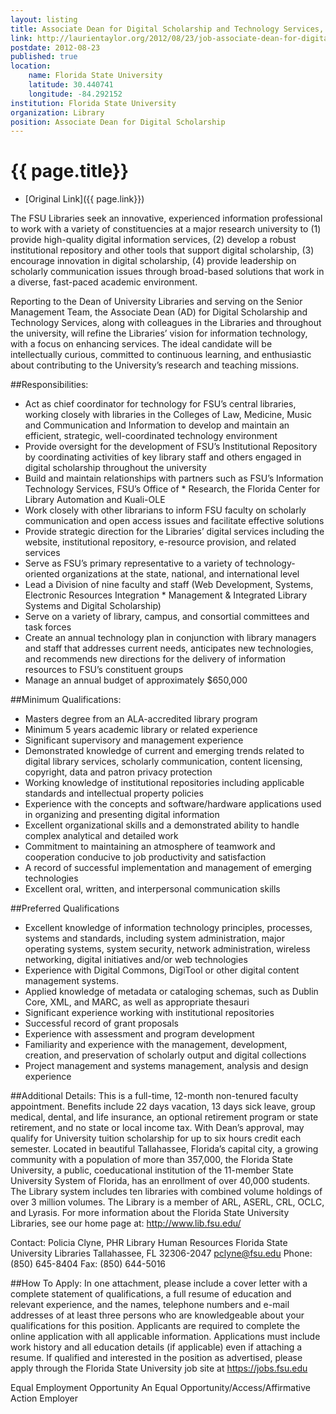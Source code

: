 ```yaml
---
layout: listing
title: Associate Dean for Digital Scholarship and Technology Services, Florida State University
link: http://laurientaylor.org/2012/08/23/job-associate-dean-for-digital-scholarship-and-technology-services-fsu-florida-state-university-in-tallahassee-fl/
postdate: 2012-08-23
published: true
location:
	name: Florida State University
	latitude: 30.440741
	longitude: -84.292152
institution: Florida State University
organization: Library
position: Associate Dean for Digital Scholarship 
---
```


# {{ page.title}}

* [Original Link]({{ page.link}})

The FSU Libraries seek an innovative, experienced information professional to work with a variety of constituencies at a major research university to (1) provide high-quality digital information services, (2) develop a robust institutional repository and other tools that support digital scholarship, (3) encourage innovation in digital scholarship, (4) provide leadership on scholarly communication issues through broad-based solutions that work in a diverse, fast-paced academic environment.

Reporting to the Dean of University Libraries and serving on the Senior Management Team, the Associate Dean (AD) for Digital Scholarship and Technology Services, along with colleagues in the Libraries and throughout the university, will refine the Libraries’ vision for information technology, with a focus on enhancing services. The ideal candidate will be intellectually curious, committed to continuous learning, and enthusiastic about contributing to the University’s  research and teaching missions.

##Responsibilities:
* Act as chief coordinator for technology for FSU’s central libraries, working closely with libraries in the Colleges of Law, Medicine, Music and Communication and Information to develop and maintain an efficient, strategic, well-coordinated technology environment
* Provide oversight for the development of FSU’s Institutional Repository by coordinating activities of key library staff and others engaged in digital scholarship throughout the university
* Build and maintain relationships with partners such as FSU’s Information Technology Services, FSU’s Office of * Research, the Florida Center for Library Automation and Kuali-OLE
* Work closely with other librarians to inform FSU faculty on scholarly communication and open access issues and facilitate effective solutions
* Provide strategic direction for the Libraries’ digital services including the website, institutional repository, e-resource provision, and related services
* Serve as FSU’s primary representative to a variety of technology-oriented organizations at the state, national, and international level
* Lead a Division of nine faculty and staff (Web Development, Systems, Electronic Resources Integration * Management & Integrated Library Systems and Digital Scholarship)
* Serve on a variety of library, campus, and consortial committees and task forces
* Create an annual technology plan in conjunction with library managers and staff that addresses current needs, anticipates new technologies, and recommends new directions for the delivery of information resources to FSU’s constituent groups
* Manage an annual budget of approximately $650,000

##Minimum Qualifications:
* Masters degree from an ALA-accredited library program
* Minimum 5 years academic library or related experience
* Significant supervisory and management experience
* Demonstrated knowledge of current and emerging trends related to digital library services, scholarly communication, content licensing, copyright, data and patron privacy protection
* Working knowledge of institutional repositories including applicable standards and intellectual property policies
* Experience with the concepts and software/hardware applications used in organizing and presenting digital information
* Excellent organizational skills and a demonstrated ability to handle complex analytical and detailed work
* Commitment to maintaining an atmosphere of teamwork and cooperation conducive to job productivity and satisfaction
* A record of successful implementation and management of emerging technologies
* Excellent oral, written, and interpersonal communication skills

##Preferred Qualifications

* Excellent knowledge of information technology principles, processes, systems and standards, including system administration, major operating systems, system security, network administration, wireless networking, digital initiatives and/or web technologies
* Experience with Digital Commons, DigiTool or other digital content management systems.
* Applied knowledge of metadata or cataloging schemas, such as Dublin Core, XML, and MARC, as well as appropriate thesauri
* Significant experience working with institutional repositories
* Successful record of grant proposals
* Experience with assessment and program development
* Familiarity and experience with the management, development, creation, and preservation of scholarly output and digital collections
* Project management and systems management, analysis and design experience

##Additional Details:
This is a full-time, 12-month non-tenured faculty appointment. Benefits include 22 days vacation, 13 days sick leave, group medical, dental, and life insurance, an optional retirement program or state retirement, and no state or local income tax. With Dean’s approval, may qualify for University tuition scholarship for up to six hours credit each semester. Located in beautiful Tallahassee, Florida’s capital city, a growing community with a population of more than 357,000, the Florida State University, a public, coeducational institution of the 11-member State University System of Florida, has an enrollment of over 40,000 students. The Library system includes ten libraries with combined volume holdings of over 3 million volumes. The Library is a member of ARL, ASERL, CRL, OCLC, and Lyrasis. For more information about the Florida State University Libraries, see our home page at: http://www.lib.fsu.edu/

Contact:
Policia Clyne, PHR
Library Human Resources
Florida State University Libraries
Tallahassee, FL 32306-2047
pclyne@fsu.edu
Phone: (850) 645-8404 Fax: (850) 644-5016

##How To Apply:
In one attachment, please include a cover letter with a complete statement of qualifications, a full resume of education and relevant experience, and the names, telephone numbers and e-mail addresses of at least three persons who are knowledgeable about your qualifications for this position. Applicants are required to complete the online application with all applicable information. Applications must include work history and all education details (if applicable) even if attaching a resume. If qualified and interested in the position as advertised, please apply through the Florida State University job site at https://jobs.fsu.edu

Equal Employment Opportunity
An Equal Opportunity/Access/Affirmative Action Employer